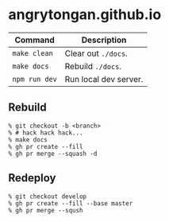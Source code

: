 # angrytongan.github.io

| Command       | Description           |
| ------------- | --------------------- |
| `make clean`  | Clear out `./docs`.   |
| `make docs`   | Rebuild `./docs`.     |
| `npm run dev` | Run local dev server. |

## Rebuild

```shell
% git checkout -b <branch>
% # hack hack hack...
% make docs
% gh pr create --fill
% gh pr merge --squash -d
```

## Redeploy

```shell
% git checkout develop
% gh pr create --fill --base master
% gh pr merge --sqush
```
